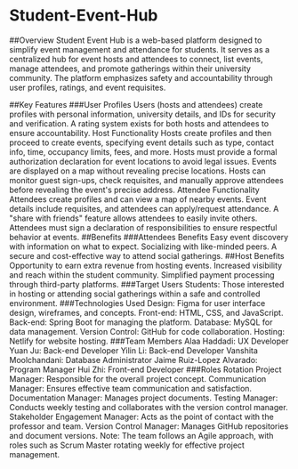 # Student-Event-Hub

##Overview
Student Event Hub is a web-based platform designed to simplify event management and attendance for students. It serves as a centralized hub for event hosts and attendees to connect, list events, manage attendees, and promote gatherings within their university community. The platform emphasizes safety and accountability through user profiles, ratings, and event requisites.

##Key Features
###User Profiles
Users (hosts and attendees) create profiles with personal information, university details, and IDs for security and verification.
A rating system exists for both hosts and attendees to ensure accountability.
Host Functionality
Hosts create profiles and then proceed to create events, specifying event details such as type, contact info, time, occupancy limits, fees, and more.
Hosts must provide a formal authorization declaration for event locations to avoid legal issues.
Events are displayed on a map without revealing precise locations.
Hosts can monitor guest sign-ups, check requisites, and manually approve attendees before revealing the event's precise address.
Attendee Functionality
Attendees create profiles and can view a map of nearby events.
Event details include requisites, and attendees can apply/request attendance.
A "share with friends" feature allows attendees to easily invite others.
Attendees must sign a declaration of responsibilities to ensure respectful behavior at events.
##Benefits
###Attendees Benefits
Easy event discovery with information on what to expect.
Socializing with like-minded peers.
A secure and cost-effective way to attend social gatherings.
##Host Benefits
Opportunity to earn extra revenue from hosting events.
Increased visibility and reach within the student community.
Simplified payment processing through third-party platforms.
###Target Users
Students: Those interested in hosting or attending social gatherings within a safe and controlled environment.
###Technologies Used
Design: Figma for user interface design, wireframes, and concepts.
Front-end: HTML, CSS, and JavaScript.
Back-end: Spring Boot for managing the platform.
Database: MySQL for data management.
Version Control: GitHub for code collaboration.
Hosting: Netlify for website hosting.
###Team Members
Alaa Haddadi: UX Developer
Yuan Ju: Back-end Developer
Yilin Li: Back-end Developer
Vanshita Moolchandani: Database Administrator
Jaime Ruiz-Lopez Alvarado: Program Manager
Hui Zhi: Front-end Developer
###Roles Rotation
Project Manager: Responsible for the overall project concept.
Communication Manager: Ensures effective team communication and satisfaction.
Documentation Manager: Manages project documents.
Testing Manager: Conducts weekly testing and collaborates with the version control manager.
Stakeholder Engagement Manager: Acts as the point of contact with the professor and team.
Version Control Manager: Manages GitHub repositories and document versions.
Note: The team follows an Agile approach, with roles such as Scrum Master rotating weekly for effective project management.
